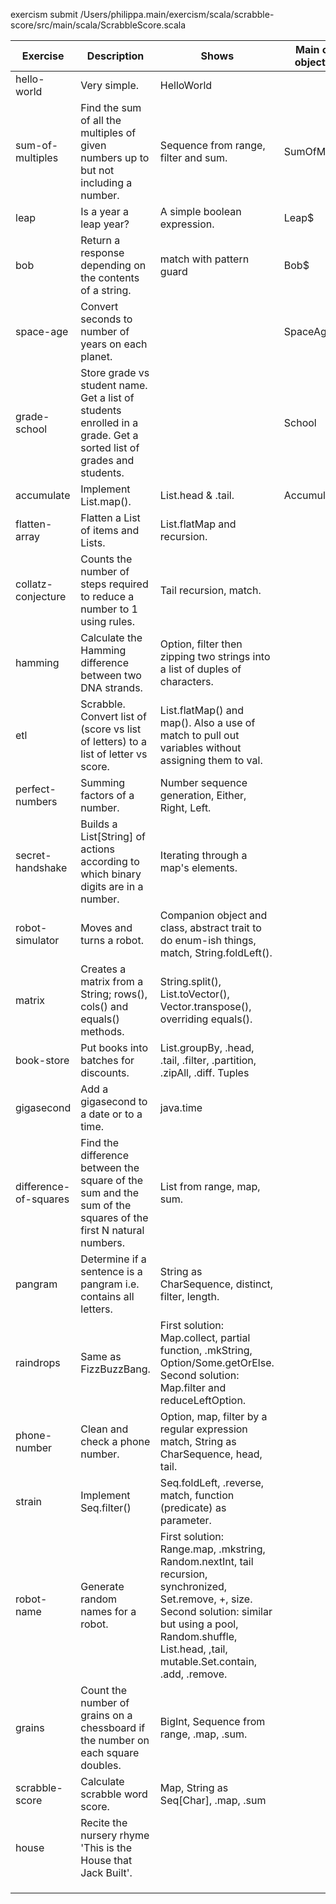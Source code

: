 exercism submit /Users/philippa.main/exercism/scala/scrabble-score/src/main/scala/ScrabbleScore.scala

| Exercise | Description | Shows | Main class / object name |
| -------- | ----------- | ----- | ------------------------ |
| hello-world | Very simple. | HelloWorld |
| sum-of-multiples | Find the sum of all the multiples of given numbers up to but not including a number. | Sequence from range, filter and sum. | SumOfMultiples$ |
| leap | Is a year a leap year? | A simple boolean expression. | Leap$ |
| bob | Return a response depending on the contents of a string. | match with pattern guard | Bob$ |
| space-age | Convert seconds to number of years on each planet. |  | SpaceAge$ |
| grade-school | Store grade vs student name. Get a list of students enrolled in a grade. Get a sorted list of grades and students. | | School |
| accumulate | Implement List.map(). | List.head & .tail. | Accumulate |
| flatten-array | Flatten a List of items and Lists. | List.flatMap and recursion. |  |
| collatz-conjecture | Counts the number of steps required to reduce a number to 1 using rules. | Tail recursion, match. |  |
| hamming | Calculate the Hamming difference between two DNA strands. | Option, filter then zipping two strings into a list of duples of characters. |  |
| etl | Scrabble. Convert list of (score vs list of letters) to a list of letter vs score. | List.flatMap() and map(). Also a use of match to pull out variables without assigning them to val. |  |
| perfect-numbers | Summing factors of a number. | Number sequence generation, Either, Right, Left. |  |
| secret-handshake | Builds a List\[String\] of actions according to which binary digits are in a number. | Iterating through a map's elements. |  |
| robot-simulator | Moves and turns a robot. | Companion object and class, abstract trait to do enum-ish things, match, String.foldLeft(). |  |
| matrix | Creates a matrix from a String; rows(), cols() and equals() methods. | String.split(), List.toVector(), Vector.transpose(), overriding equals(). |  |
| book-store | Put books into batches for discounts. | List.groupBy, .head, .tail, .filter, .partition, .zipAll, .diff. Tuples |  |
| gigasecond | Add a gigasecond to a date or to a time. | java.time |  |
| difference-of-squares | Find the difference between the square of the sum and the sum of the squares of the first N natural numbers. | List from range, map, sum. |  |
| pangram | Determine if a sentence is a pangram i.e. contains all letters. | String as CharSequence, distinct, filter, length. |  |
| raindrops | Same as FizzBuzzBang. | First solution: Map.collect, partial function, .mkString, Option/Some.getOrElse. Second solution: Map.filter and reduceLeftOption. |  |
| phone-number | Clean and check a phone number. | Option, map, filter by a regular expression match, String as CharSequence, head, tail. |  |
| strain | Implement Seq.filter() | Seq.foldLeft, .reverse, match, function (predicate) as parameter. |  |
| robot-name | Generate random names for a robot. | First solution: Range.map, .mkstring, Random.nextInt, tail recursion, synchronized, Set.remove, +, size. Second solution: similar but using a pool, Random.shuffle, List.head, ,tail, mutable.Set.contain, .add, .remove. |  |
| grains | Count the number of grains on a chessboard if the number on each square doubles. | BigInt, Sequence from range, .map, .sum. |  |
| scrabble-score | Calculate scrabble word score. | Map, String as Seq\[Char\], .map, .sum |  |
| house | Recite the nursery rhyme 'This is the House that Jack Built'. |  |  |
|  |  |  |  |
|  |  |  |  |
|  |  |  |  |
